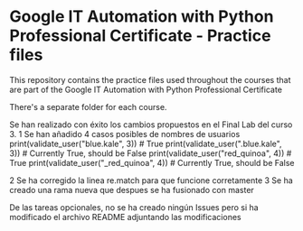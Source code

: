 # Google IT Automation with Python Professional Certificate - Practice files

This repository contains the practice files used throughout the courses that are
part of the Google IT Automation with Python Professional Certificate

There's a separate folder for each course.

Se han realizado con éxito los cambios propuestos en el Final Lab del curso 3.
1 Se han añadido 4 casos posibles de nombres de usuarios
  print(validate_user("blue.kale", 3)) # True
  print(validate_user(".blue.kale", 3)) # Currently True, should be False
  print(validate_user("red_quinoa", 4)) # True
  print(validate_user("_red_quinoa", 4)) # Currently True, should be False

2 Se ha corregido la linea re.match para que funcione corretamente 
3 Se ha creado una rama nueva que despues se ha fusionado con master
 
De las tareas opcionales, no se ha creado ningún Issues pero si ha modificado el archivo README adjuntando las modificaciones
